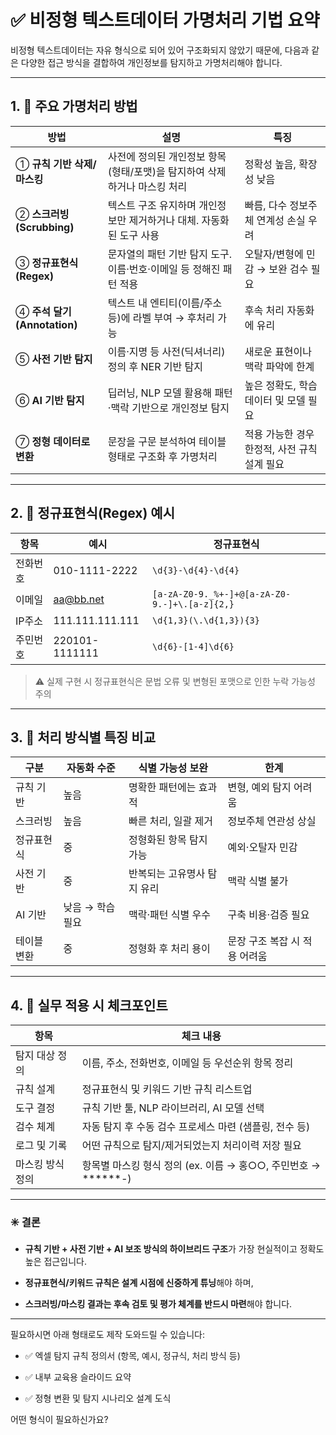 
# ✅ 비정형 텍스트데이터 가명처리 기법 요약

비정형 텍스트데이터는 자유 형식으로 되어 있어 구조화되지 않았기 때문에, 다음과 같은 다양한 접근 방식을 결합하여 개인정보를 탐지하고 가명처리해야 합니다.

---

## 1. 📌 주요 가명처리 방법

| 방법                      | 설명                                        | 특징                         |
| ----------------------- | ----------------------------------------- | -------------------------- |
| ① **규칙 기반 삭제/마스킹**      | 사전에 정의된 개인정보 항목(형태/포맷)을 탐지하여 삭제하거나 마스킹 처리 | 정확성 높음, 확장성 낮음             |
| ② **스크러빙(Scrubbing)**   | 텍스트 구조 유지하며 개인정보만 제거하거나 대체. 자동화된 도구 사용    | 빠름, 다수 정보주체 연계성 손실 우려      |
| ③ **정규표현식(Regex)**      | 문자열의 패턴 기반 탐지 도구. 이름·번호·이메일 등 정해진 패턴 적용   | 오탈자/변형에 민감 → 보완 검수 필요      |
| ④ **주석 달기(Annotation)** | 텍스트 내 엔티티(이름/주소 등)에 라벨 부여 → 후처리 가능        | 후속 처리 자동화에 유리              |
| ⑤ **사전 기반 탐지**          | 이름·지명 등 사전(딕셔너리) 정의 후 NER 기반 탐지           | 새로운 표현이나 맥락 파악에 한계         |
| ⑥ **AI 기반 탐지**          | 딥러닝, NLP 모델 활용해 패턴·맥락 기반으로 개인정보 탐지        | 높은 정확도, 학습 데이터 및 모델 필요     |
| ⑦ **정형 데이터로 변환**        | 문장을 구문 분석하여 테이블 형태로 구조화 후 가명처리            | 적용 가능한 경우 한정적, 사전 규칙 설계 필요 |

---

## 2. 📌 정규표현식(Regex) 예시

|항목|예시|정규표현식|
|---|---|---|
|전화번호|010-1111-2222|`\d{3}-\d{4}-\d{4}`|
|이메일|[aa@bb.net](mailto:aa@bb.net)|`[a-zA-Z0-9._%+-]+@[a-zA-Z0-9.-]+\.[a-z]{2,}`|
|IP주소|111.111.111.111|`\d{1,3}(\.\d{1,3}){3}`|
|주민번호|220101-1111111|`\d{6}-[1-4]\d{6}`|

> ⚠️ 실제 구현 시 정규표현식은 문법 오류 및 변형된 포맷으로 인한 누락 가능성 주의

---

## 3. 📌 처리 방식별 특징 비교

|구분|자동화 수준|식별 가능성 보완|한계|
|---|---|---|---|
|규칙 기반|높음|명확한 패턴에는 효과적|변형, 예외 탐지 어려움|
|스크러빙|높음|빠른 처리, 일괄 제거|정보주체 연관성 상실|
|정규표현식|중|정형화된 항목 탐지 가능|예외·오탈자 민감|
|사전 기반|중|반복되는 고유명사 탐지 유리|맥락 식별 불가|
|AI 기반|낮음 → 학습 필요|맥락·패턴 식별 우수|구축 비용·검증 필요|
|테이블 변환|중|정형화 후 처리 용이|문장 구조 복잡 시 적용 어려움|

---

## 4. 📌 실무 적용 시 체크포인트

|항목|체크 내용|
|---|---|
|탐지 대상 정의|이름, 주소, 전화번호, 이메일 등 우선순위 항목 정리|
|규칙 설계|정규표현식 및 키워드 기반 규칙 리스트업|
|도구 결정|규칙 기반 툴, NLP 라이브러리, AI 모델 선택|
|검수 체계|자동 탐지 후 수동 검수 프로세스 마련 (샘플링, 전수 등)|
|로그 및 기록|어떤 규칙으로 탐지/제거되었는지 처리이력 저장 필요|
|마스킹 방식 정의|항목별 마스킹 형식 정의 (ex. 이름 → 홍○○, 주민번호 → ******_-_)|

---

### ✳️ 결론

- **규칙 기반 + 사전 기반 + AI 보조 방식의 하이브리드 구조**가 가장 현실적이고 정확도 높은 접근입니다.
    
- **정규표현식/키워드 규칙은 설계 시점에 신중하게 튜닝**해야 하며,
    
- **스크러빙/마스킹 결과는 후속 검토 및 평가 체계를 반드시 마련**해야 합니다.
    

---

필요하시면 아래 형태로도 제작 도와드릴 수 있습니다:

- ✅ 엑셀 탐지 규칙 정의서 (항목, 예시, 정규식, 처리 방식 등)
    
- ✅ 내부 교육용 슬라이드 요약
    
- ✅ 정형 변환 및 탐지 시나리오 설계 도식
    

어떤 형식이 필요하신가요?